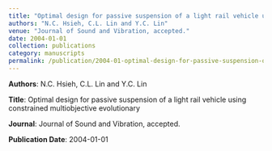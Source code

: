 ```yaml
---
title: "Optimal design for passive suspension of a light rail vehicle using constrained multiobjective evolutionary"
authors: "N.C. Hsieh, C.L. Lin and Y.C. Lin"
venue: "Journal of Sound and Vibration, accepted."
date: 2004-01-01
collection: publications
category: manuscripts
permalink: /publication/2004-01-optimal-design-for-passive-suspension-of-a-light-rail-vehicle-using-constrained-multiobjective-evolutionary
---
```


**Authors**: N.C. Hsieh, C.L. Lin and Y.C. Lin

**Title**: Optimal design for passive suspension of a light rail vehicle using constrained multiobjective evolutionary

**Journal**: Journal of Sound and Vibration, accepted.

**Publication Date**: 2004-01-01
